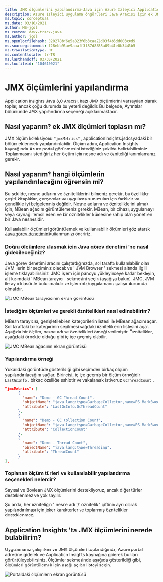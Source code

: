 ```yaml
---
title: JMX ölçümlerini yapılandırma-Java için Azure Izleyici Application Insights
description: Azure Izleyici uygulama öngörüleri Java Aracısı için ek JMX ölçümleri koleksiyonu yapılandırma
ms.topic: conceptual
ms.date: 03/16/2021
author: MS-jgol
ms.custom: devx-track-java
ms.author: jgol
ms.openlocfilehash: 020278bf6e5a823f6b3caa22d03f4b5dd003c0d9
ms.sourcegitcommit: f28ebb95ae9aaaff3f87d8388a09b41e0b3445b5
ms.translationtype: MT
ms.contentlocale: tr-TR
ms.lasthandoff: 03/30/2021
ms.locfileid: "104610021"
---
```

# <a name="configuring-jmx-metrics"></a>JMX ölçümlerini yapılandırma

Application Insights Java 3,0 Aracısı, bazı JMX ölçümlerini varsayılan olarak toplar, ancak çoğu durumda bu yeterli değildir. Bu belgede, Ayrıntılar bölümünde JMX yapılandırma seçeneği açıklanmaktadır.

## <a name="how-do-i-collect-additional-jmx-metrics"></a>Nasıl yaparım? ek JMX ölçümleri toplasın mı?

JMX ölçüm koleksiyonu ```"jmxMetrics"``` , applicationinsights.jsdosyadaki bir bölüm eklenerek yapılandırılabilir. Ölçüm adını, Application Insights kaynağında Azure portal görünmesini istediğiniz şekilde belirtebilirsiniz. Toplanmasını istediğiniz her ölçüm için nesne adı ve özniteliği tanımlamanız gerekir.

## <a name="how-do-i-know-what-metrics-are-available-to-configure"></a>Nasıl yaparım? hangi ölçümlerin yapılandırılacağını öğrensin mi?

Bu şekilde, nesne adlarını ve özniteliklerini bilmeniz gerekir, bu özellikler çeşitli kitaplıklar, çerçeveler ve uygulama sunucuları için farklıdır ve genellikle iyi belgelenmiş değildir. Nesne adlarını ve özniteliklerini almak için, MBean ağacını görüntülemeniz gerekir. MBean, bir cihazı, uygulamayı veya kaynağı temsil eden ve bir öznitelikler kümesine sahip olan yönetilen bir Java nesnesidir. 

Kullanılabilir ölçümleri görüntülemek ve kullanılabilir ölçümleri göz atarak [Java görev denetimini](https://www.oracle.com/java/technologies/jdk-mission-control.html)kullanmanızı öneririz.

### <a name="how-to-navigate-the-java-mission-control-to-get-to-the-right-metrics"></a>Doğru ölçümlere ulaşmak için Java görev denetimi 'ne nasıl gidebileceğiniz?

Java görev denetimi aracını çalıştırdığınızda, sol tarafta kullanılabilir olan JVM 'lerin bir seçiminiz olacak ve ' JVM Browser ' sekmesi altında ilgili işleme tıklayabilirsiniz. JMC işlem için panoyu yükleyinceye kadar bekleyin, alt kısımdaki ' MBean tarayıcı ' sekmesini seçin (aşağıya bakın). JMC, JVM ile aynı klasörde bulunmalıdır ve işleminiz/uygulamanız çalışır durumda olmalıdır.

![JMC MBean tarayıcısının ekran görüntüsü](media/java-ipa/jmx/jmc-mbean-browser.png)

### <a name="how-to-get-to-the-metrics-i-want-and-the-necessary-attributes"></a>İstediğim ölçümleri ve gerekli öznitelikleri nasıl edinebilirim?

MBean tarayıcısı, genişletilebilen kategorilerin listesi ile MBean ağacını açar. Sol taraftaki bir kategorinin seçilmesi sağdaki özniteliklerin listesini açar. Aşağıda bir ölçüm, nesne adı ve öznitelikleri örneği verilmiştir. Öznitelikler, aşağıdaki örnekte olduğu gibi iç içe geçmiş olabilir.

![JMC MBean ağacının ekran görüntüsü](media/java-ipa/jmx/jmc-metric-sample.png)

### <a name="configuration-example"></a>Yapılandırma örneği

Yukarıdaki görüntüde gösterildiği gibi seçimden birkaç ölçüm yapılandırılacağını sağlar. Birincisi, iç içe geçmiş bir ölçüm örneğidir `LastGcInfo` . birkaç özelliğe sahiptir ve yakalamak istiyoruz `GcThreadCount` .

```json
"jmxMetrics": [
      {
        "name": "Demo - GC Thread Count",
        "objectName": "java.lang:type=GarbageCollector,name=PS MarkSweep",
        "attribute": "LastGcInfo.GcThreadCount"
      },
      {
        "name": "Demo - GC Collection Count",
        "objectName": "java.lang:type=GarbageCollector,name=PS MarkSweep",
        "attribute": "CollectionCount"
      },
      {
        "name": "Demo - Thread Count",
        "objectName": "java.lang:type=Threading",
        "attribute": "ThreadCount"
      }
],
```

### <a name="types-of-collected-metrics-and-available-configuration-options"></a>Toplanan ölçüm türleri ve kullanılabilir yapılandırma seçenekleri nelerdir?

Sayısal ve Boolean JMX ölçümlerini destekliyoruz, ancak diğer türler desteklenmez ve yok sayılır. 

Şu anda, her özniteliğin ' nesne adı '/' öznitelik ' çiftinin ayrı olarak yapılandırılması için joker karakterler ve toplanmış öznitelikler desteklenmez. 


## <a name="where-do-i-find-the-jmx-metrics-in-application-insights"></a>Application Insights 'ta JMX ölçümlerini nerede bulabilirim?

Uygulamanız çalışırken ve JMX ölçümleri toplandığında, Azure portal adresine giderek ve Application Insights kaynağına giderek bunları görüntüleyebilirsiniz. Ölçümler sekmesinde aşağıda gösterildiği gibi, ölçümleri görüntülemek için aşağı açılan listeyi seçin.

![Portaldaki ölçümlerin ekran görüntüsü](media/java-ipa/jmx/jmx-portal.png)
